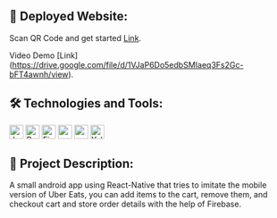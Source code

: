 ## 🚀 Deployed Website:

Scan QR Code and get started [Link](https://expo.dev/@aks_1817/uber-eats-clone?serviceType=classic&distribution=expo-go).

Video Demo [Link] (https://drive.google.com/file/d/1VJaP6Do5edbSMIaeq3Fs2Gc-bFT4awnh/view).

## 🛠️ Technologies and Tools:

<p>
<img alt="Javascript" src="https://img.shields.io/badge/JavaScript-323330?style=for-the-badge&logo=javascript&logoColor=F7DF1E"  height="25px"/>
<img alt="React-Native" src="https://img.shields.io/badge/-React--Native-61DAFB" height="25px"/>
<img alt="Firebase" src="https://img.shields.io/badge/-Firebase-yellow"  height="25px"/>
<img alt="npm" src="https://img.shields.io/badge/NPM-%23000000.svg?style=for-the-badge&logo=npm&logoColor=white" height="25px"/>
<img alt="redux" src="https://img.shields.io/badge/-Redux-764ABC?style=flat-square&logo=redux&logoColor=white" height="25px"/>
<img alt="YelpApi" src="https://img.shields.io/badge/-Yelp--Api-green" height="25px"/>
</p>

## 🧐 Project Description:

<p>
A small android app using React-Native that tries to imitate the mobile
version of Uber Eats, you can add items to the cart, remove them, and
checkout cart and store order details with the help of Firebase.
</p>
